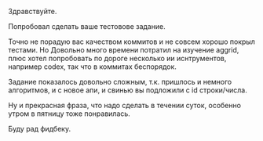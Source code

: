 Здравствуйте.

Попробовал сделать ваше тестовове задание.

Точно не порадую вас качеством коммитов и не совсем хорошо покрыл тестами. Но Довольно много времени потратил на изучение aggrid, плюс хотел попробовать по дороге несколько ии иснтрументов, например codex, так что в коммитах беспорядок.

Задание показалось довольно сложным, т.к. пришлось и немного алгоритмов, и с новое апи, и свинью вы подложили с id строки/числа.

Ну и прекрасная фраза, что надо сделать в течении суток, особенно утром в пятницу тоже понравилась.

Буду рад фидбеку.
